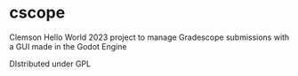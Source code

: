 # cscope
Clemson Hello World 2023 project to manage Gradescope submissions with a GUI made in the Godot Engine

DIstributed under GPL